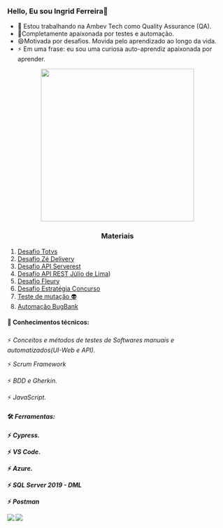 ### Hello, Eu sou Ingrid Ferreira👋 

- 🔭 Estou trabalhando na Ambev Tech como Quality Assurance (QA).
- 🌱Completamente apaixonada por testes e automação.
- 😄Motivada por desafios. Movida pelo aprendizado ao longo da vida.
- ⚡ Em uma frase: eu sou uma curiosa auto-aprendiz apaixonada por aprender.
<p align="center">
  <img src="https://super.abril.com.br/wp-content/uploads/2016/09/super_imggato_digitando_0.gif" width="350">
</p>


<h3 align="center">Materiais</h3>

1. [Desafio Totvs](https://github.com/Ingrid2110rj/DesafioTotvs)
1. [Desafio Zé Delivery](https://github.com/Ingrid2110rj/DesafioZe)
1. [Desafio API Serverest](https://github.com/Ingrid2110rj/Teste-API-Serverest)
1. [Desafio API REST Júlio de Lima](https://github.com/Ingrid2110rj/Teste-API-Serverest))
3. [Desafio Fleury](https://github.com/Ingrid2110rj/qa_automation_web)
4. [Desafio Estratégia Concurso](https://github.com/Ingrid2110rj/desafioQAG5)
5. [Teste de mutação 👽](https://github.com/Ingrid2110rj/TestedeMutacao)
6. [Automação BugBank](https://github.com/Ingrid2110rj/BugBank)



#### 📗 Conhecimentos técnicos:<h3>  
  ⚡   *Conceitos e métodos de testes de Softwares manuais e automatizados(UI-Web e API).*
  
  ⚡   *Scrum Framework*
  
  ⚡   *BDD e Gherkin.*
 
  ⚡   *JavaScript.*  

#### 🛠️ *Ferramentas: <h4>*
⚡ *Cypress.*
  
⚡ *VS Code.*
 
 ⚡ *Azure.*
  
⚡ *SQL Server 2019 - DML*
  
⚡ *Postman*
  



[<img src="https://img.shields.io/badge/medium-%2312100E.svg?&style=for-the-badge&logo=medium&logoColor=white" />](https://medium.com/@ingridferreira2110)  [<img src="https://img.shields.io/badge/linkedin-%230077B5.svg?&style=for-the-badge&logo=linkedin&logoColor=white" />](https://www.linkedin.com/in/ingrid-ferreira-286249177/)


